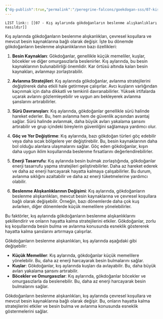 ```yaml
---
{"dg-publish":true,"permalink":"/peregrine-falcons/goekdogan-sss/07-kis-aylarinda-goekdoganlarin-beslenme-aliskanliklari-nasildir/"}
---
```


`LIST link:: [[07 - Kış aylarında gökdoğanların beslenme alışkanlıkları nasıldır]] `

Kış aylarında gökdoğanların beslenme alışkanlıkları, çevresel koşullara ve mevcut besin kaynaklarına bağlı olarak değişir. İşte bu dönemde gökdoğanların beslenme alışkanlıklarının bazı özellikleri:

1. **Besin Kaynakları**: Gökdoğanlar, genellikle küçük memeliler, kuşlar, böcekler ve diğer omurgasızlarla beslenirler. Kış aylarında, bu besin kaynaklarının bulunabilirliği önemlidir. Kar örtüsü altında kalan besin kaynakları, avlanmayı zorlaştırabilir.

2. **Avlanma Stratejileri**: Kış aylarında gökdoğanlar, avlanma stratejilerini değiştirerek daha etkili hale getirmeye çalışırlar. Avcı kuşların varlığından kaçınmak için daha dikkatli ve temkinli davranabilirler. Yüksek irtifalarda uçarak avlarını gözlemleyebilir ve uygun anı bekleyerek avlanma şanslarını artırabilirler.

3. **Sürü Davranışları**: Kış aylarında, gökdoğanlar genellikle sürü halinde hareket ederler. Bu, hem avlanma hem de güvenlik açısından avantaj sağlar. Sürü halinde avlanmak, daha büyük avları yakalama şansını artırabilir ve grup içindeki bireylerin güvenliğini sağlamaya yardımcı olur.

4. **Göç ve Yer Değiştirme**: Kış aylarında, bazı gökdoğan türleri göç edebilir veya daha sıcak bölgelere yer değiştirebilir. Bu, besin kaynaklarının daha bol olduğu alanlara ulaşmalarını sağlar. Göç eden gökdoğanlar, kışın daha uygun iklim koşullarında beslenme fırsatlarını değerlendirebilirler.

5. **Enerji Tasarrufu**: Kış aylarında besin bulmak zorlaştığında, gökdoğanlar enerji tasarrufu yapma stratejileri geliştirebilirler. Daha az hareket ederek ve daha az enerji harcayarak hayatta kalmaya çalışabilirler. Bu durum, avlanma sıklığını azaltabilir ve daha az enerji tüketmelerine yardımcı olabilir.

6. **Beslenme Alışkanlıklarının Değişimi**: Kış aylarında, gökdoğanların beslenme alışkanlıkları, mevcut besin kaynaklarına ve çevresel koşullara bağlı olarak değişebilir. Örneğin, bazı dönemlerde daha çok kuş avlarken, diğer dönemlerde küçük memelilere yönelebilirler.

Bu faktörler, kış aylarında gökdoğanların beslenme alışkanlıklarını şekillendirir ve onların hayatta kalma stratejilerini etkiler. Gökdoğanlar, zorlu kış koşullarında besin bulma ve avlanma konusunda esneklik göstererek hayatta kalma şanslarını artırmaya çalışırlar.

Gökdoğanların beslenme alışkanlıkları, kış aylarında aşağıdaki gibi değişebilir:

* **Küçük Memeliler**: Kış aylarında, gökdoğanlar küçük memelilere yönelebilir. Bu, daha az enerji harcayarak besin bulmalarını sağlar.
* **Kuşlar**: Gökdoğanlar, kış aylarında kuşları da avlayabilir. Bu, daha büyük avları yakalama şansını artırabilir.
* **Böcekler ve Omurgasızlar**: Kış aylarında, gökdoğanlar böcekler ve omurgasızlarla da beslenebilir. Bu, daha az enerji harcayarak besin bulmalarını sağlar.

Gökdoğanların beslenme alışkanlıkları, kış aylarında çevresel koşullara ve mevcut besin kaynaklarına bağlı olarak değişir. Bu, onların hayatta kalma stratejilerini etkiler ve besin bulma ve avlanma konusunda esneklik göstermelerini sağlar.
